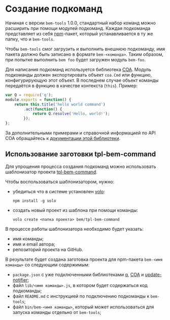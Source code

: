 # Создание подкоманд

Начиная с версии `bem-tools` 1.0.0, cтандартный набор команд можно расширить при помощи модулей
подкоманд. Каждая подкоманда представляет из себя [npm](https://www.npmjs.org/)-пакет, который устанавливается в ту же папку,
что и `bem-tools`.

Чтобы `bem-tools` смог загрузить и выполнить внешнюю подкоманду, имя пакета должно быть записано в
формате `bem-<команда>`. Таким образом, при попытке выполнить `bem foo` будет загружен модуль
`bem-foo`.

Для написания подкоманд используется библиотека [COA](https://github.com/veged/coa).
Модуль подкоманды должен экспортировать объект `coa.Cmd` или функцию, конфигурирующую этот объект. В последнем
случае объект команды передаётся в функцию в качестве контекста (`this`). Пример:

```javascript
var Q = require('q');
module.exports = function() {
    return this.title('hello world command')
        .act(function() {
            return Q.resolve('Hello, world!');
        });
};
```

За дополнительными примерами и справочной информацией по API COA обращайтесь
к [документации этой библиотеки](https://github.com/veged/coa/blob/master/README.md).

## Использование заготовки tpl-bem-command

Для упрощения процесса создания подкоманд можно использовать шаблонизатор проекта [tpl-bem-command](https://github.com/bem/tpl-bem-command).

Чтобы воспользоваться шаблонизатором, нужно:
* убедиться что в системе установлен [volo](http://volojs.org/):

    ```
    npm install -g volo
    ```

* создать новый проект из шаблона при помощи команды:

    ```
    volo create <папка проекта> bem/tpl-bem-command
    ```

В процессе работы шаблонизатора необходимо будет указать:

* имя команды;
* имя и email автора;
* репозиторий проекта на GitHub.

В результате будет создана заготовка проекта для npm-пакета `bem-<имя команды>` со следующим содержимым:

* `package.json` c уже подключенными библиотеками [q](https://github.com/kriskowal/q),
    [COA](https://github.com/veged/coa) и [update-notifier](https://github.com/yeoman/update-notifier/);
* файл `lib/<имя команды>.js`, в котором будет содержаться код подкоманды;
* файл `README.md` с инструкцией по подключению подкоманды к `bem-tools`;
* файл `bin/bem-<имя команды>`, который может использоваться для запуска команды отдельно от `bem-tools`;
